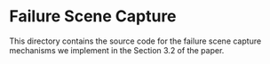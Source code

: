 # Failure Scene Capture

This directory contains the source code for the failure scene capture mechanisms we implement in the Section 3.2 of the paper.
